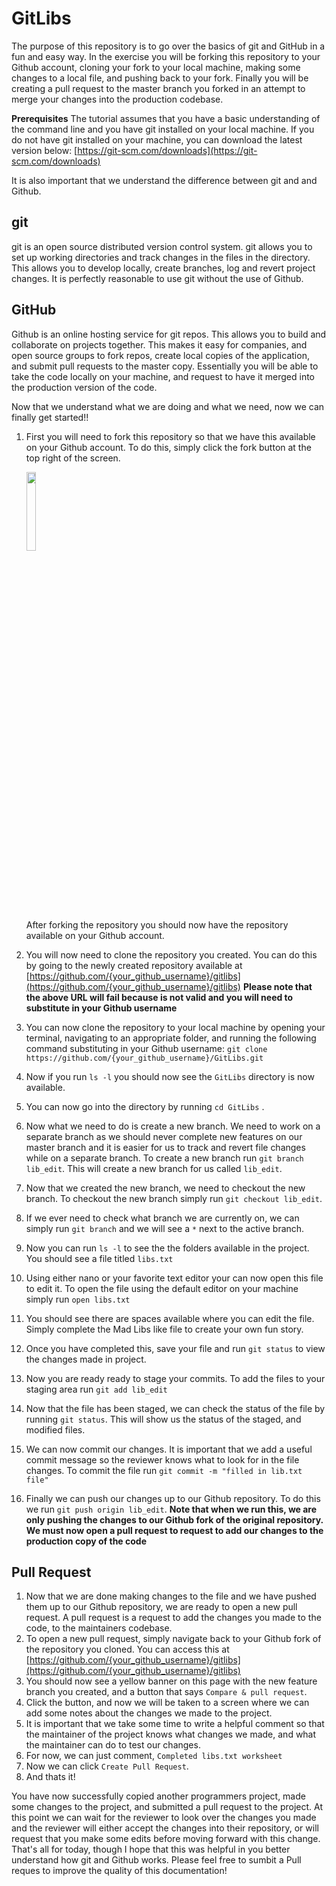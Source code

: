 
# GitLibs
The purpose of this repository is to go over the basics of git and GitHub in a fun and easy way. In the exercise you will be forking this repository to your Github account, cloning your fork to your local machine, making some changes to a local file, and pushing back to your fork. Finally you will be creating a pull request to the master branch you forked in an attempt to merge your changes into the production codebase.

**Prerequisites**
The tutorial assumes that you have a basic understanding of the command line and you have git installed on your local machine. If you do not have git installed on your machine, you can download the latest version below:
[https://git-scm.com/downloads](https://git-scm.com/downloads)

It is also important that we understand the difference between git and and Github. 

## git
git is an open source distributed version control system. git allows you to set up working directories and track changes in the files in the directory. This allows you to develop locally, create branches, log and revert project changes. It is perfectly reasonable to use git without the use of Github.

## GitHub
Github is an online hosting service for git repos. This allows you to build and collaborate on projects together. This makes it easy for companies, and open source groups to fork repos, create local copies of the application, and submit pull requests to the master copy. Essentially you will be able to take the code locally on your machine, and request to have it merged into the production version of the code.


Now that we understand what we are doing and what we need, now we can finally get started!!

 1. First you will need to fork this repository so that we have this
    available on your Github account. To do this, simply click the fork
    button at the top right of the screen.
    
    <img src="https://upload.wikimedia.org/wikipedia/commons/3/38/GitHub_Fork_Button.png" width="18%">
    
	After forking the repository you should now have the repository available on your Github account.    
 2. You will now need to clone the repository you created. You can do this by going to the newly created repository available at [https://github.com/{your_github_username}/gitlibs](https://github.com/{your_github_username}/gitlibs)
**Please note that the above URL will fail because is not valid and you will need to substitute in your Github username**
 3. You can now clone the repository to your local machine by opening your terminal, navigating to an appropriate folder,  and running the following command substituting in your Github username: 
`git clone https://github.com/{your_github_username}/GitLibs.git`
 4. Now if you run `ls -l` you should now see the `GitLibs` directory is now available.
 5. You can now go into the directory by running `cd GitLibs` . 
 6. Now what we need to do is create a new branch. We need to work on a separate branch as we should never complete new features on our master branch and it is easier for us to track and revert file changes while on a separate branch. 
To create a new branch run `git branch lib_edit`. This will create a new branch for us called  `lib_edit`. 
 7. Now that we created the new branch, we need to checkout the new branch. To checkout the new branch simply run `git checkout lib_edit`.
 8. If we ever need to check what branch we are currently on, we can simply run `git branch` and we will see a `*` next to the active branch.
 9. Now you can run `ls -l`  to see the the folders available in the project. You should see a file titled `libs.txt`
 10. Using either nano or your favorite text editor your can now open this file to edit it. To open the file using the default editor on your machine simply run `open libs.txt`
 11. You should see there are spaces available where you can edit the file. Simply complete the Mad Libs like file to create your own fun story.
 12. Once you have completed this, save your file and run `git status` to view the changes made in project.
 13.  Now you are ready ready to stage your commits. To add the files to your staging area run `git add lib_edit`
 14. Now that the file has been staged, we can check the status of the file by running `git status`. This will show us the status of the staged, and modified files.
 15. We can now commit our changes. It is important that we add a useful commit message so the reviewer knows what to look for in the file changes. To commit the file run `git commit -m "filled in lib.txt file"`
 16. Finally we can push our changes up to our Github repository. To do this we run `git push origin lib_edit`. 
**Note that when we run this, we are only pushing the changes to our Github fork of the original repository. We must now open a pull request to request to add our changes to the production copy of the code**

## Pull Request

 1. Now that we are done making changes to the file and we have pushed them up to our Github repository, we are ready to open a new pull request. A pull request is a request to add the changes you made to the code, to the maintainers codebase. 
 2. To open a new pull request, simply navigate back to your Github fork of the repository you cloned. You can access this at [https://github.com/{your_github_username}/gitlibs](https://github.com/{your_github_username}/gitlibs)
 3. You should now see a yellow banner on this page with the new feature branch you created, and a button that says `Compare & pull request`.
 4. Click the button, and now we will be taken to a screen where we can add some notes about the changes we made to the project. 
 5. It is important that we take some time to write a helpful comment so that the maintainer of the project knows what changes we made, and what the maintainer can do to test our changes.
 6. For now, we can just comment, `Completed libs.txt worksheet`
 7. Now we can click `Create Pull Request`.
 8. And thats it! 

You have now successfully copied another programmers project, made some changes to the project, and submitted a pull request to the project. At this point we can wait for the reviewer to look over the changes you made and the reviewer will either accept the changes into their repository, or will request that you make some edits before moving forward with this change. That's all for today, though I hope that this was helpful in you better understand how git and Github works. Please feel free to sumbit a Pull reques to improve the quality of this documentation!
